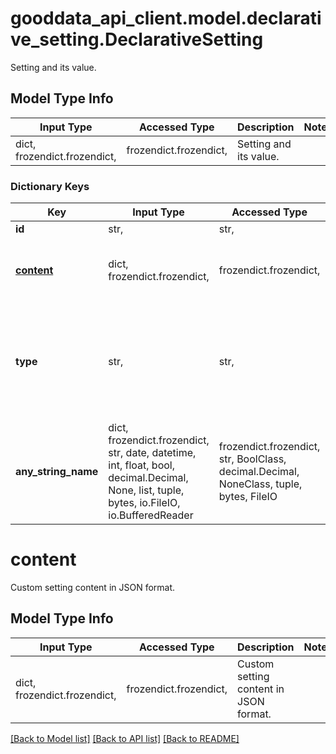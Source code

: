 # gooddata_api_client.model.declarative_setting.DeclarativeSetting

Setting and its value.

## Model Type Info
Input Type | Accessed Type | Description | Notes
------------ | ------------- | ------------- | -------------
dict, frozendict.frozendict,  | frozendict.frozendict,  | Setting and its value. | 

### Dictionary Keys
Key | Input Type | Accessed Type | Description | Notes
------------ | ------------- | ------------- | ------------- | -------------
**id** | str,  | str,  | Setting ID. | 
**[content](#content)** | dict, frozendict.frozendict,  | frozendict.frozendict,  | Custom setting content in JSON format. | [optional] 
**type** | str,  | str,  | Type of the setting. | [optional] must be one of ["TIMEZONE", "ACTIVE_THEME", "ACTIVE_COLOR_PALETTE", "WHITE_LABELING", "LOCALE", "FORMAT_LOCALE", "MAPBOX_TOKEN", "WEEK_START", ] 
**any_string_name** | dict, frozendict.frozendict, str, date, datetime, int, float, bool, decimal.Decimal, None, list, tuple, bytes, io.FileIO, io.BufferedReader | frozendict.frozendict, str, BoolClass, decimal.Decimal, NoneClass, tuple, bytes, FileIO | any string name can be used but the value must be the correct type | [optional]

# content

Custom setting content in JSON format.

## Model Type Info
Input Type | Accessed Type | Description | Notes
------------ | ------------- | ------------- | -------------
dict, frozendict.frozendict,  | frozendict.frozendict,  | Custom setting content in JSON format. | 

[[Back to Model list]](../../README.md#documentation-for-models) [[Back to API list]](../../README.md#documentation-for-api-endpoints) [[Back to README]](../../README.md)


